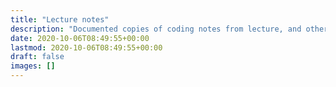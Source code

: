 ```yaml
---
title: "Lecture notes"
description: "Documented copies of coding notes from lecture, and other useful resources."
date: 2020-10-06T08:49:55+00:00
lastmod: 2020-10-06T08:49:55+00:00
draft: false
images: []
---
```

